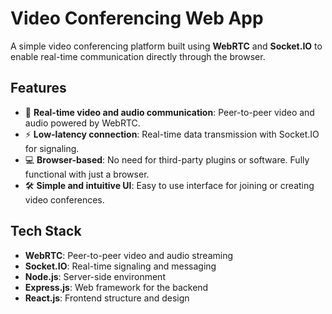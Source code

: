 # Video Conferencing Web App

A simple video conferencing platform built using **WebRTC** and **Socket.IO** to enable real-time communication directly through the browser.

## Features

- 🔄 **Real-time video and audio communication**: Peer-to-peer video and audio powered by WebRTC.
- ⚡ **Low-latency connection**: Real-time data transmission with Socket.IO for signaling.
- 💻 **Browser-based**: No need for third-party plugins or software. Fully functional with just a browser.
- 🛠️ **Simple and intuitive UI**: Easy to use interface for joining or creating video conferences.

## Tech Stack

- **WebRTC**: Peer-to-peer video and audio streaming
- **Socket.IO**: Real-time signaling and messaging
- **Node.js**: Server-side environment
- **Express.js**: Web framework for the backend
- **React.js**: Frontend structure and design
